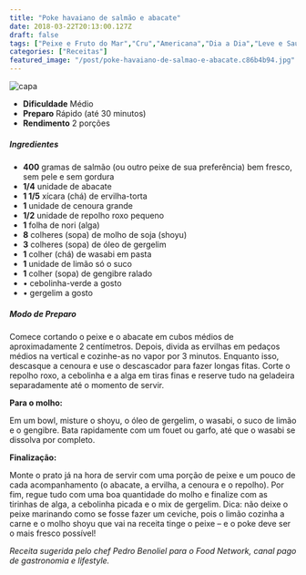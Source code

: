 ```yaml
---
title: "Poke havaiano de salmão e abacate"
date: 2018-03-22T20:13:00.127Z
draft: false
tags: ["Peixe e Fruto do Mar","Cru","Americana","Dia a Dia","Leve e Saudável","Peixes","Receitas","Receitas simples e fáceis"]
categories: ["Receitas"]
featured_image: "/post/poke-havaiano-de-salmao-e-abacate.c86b4b94.jpg"
---
```


![capa](/post/poke-havaiano-de-salmao-e-abacate.c86b4b94.jpg)

*   **Dificuldade** Médio
*   **Preparo** Rápido (até 30 minutos)
*   **Rendimento** 2 porções

##### Ingredientes

*   **400** gramas de salmão (ou outro peixe de sua preferência) bem fresco, sem pele e sem gordura
*   **1/4** unidade de abacate
*   **1 1/5** xícara (chá) de ervilha-torta
*   **1** unidade de cenoura grande
*   **1/2** unidade de repolho roxo pequeno
*   **1** folha de nori (alga)
*   **8** colheres (sopa) de molho de soja (shoyu)
*   **3** colheres (sopa) de óleo de gergelim
*   **1** colher (chá) de wasabi em pasta
*   **1** unidade de limão só o suco
*   **1** colher (sopa) de gengibre ralado
*   • cebolinha-verde a gosto
*   • gergelim a gosto

##### Modo de Preparo

Comece cortando o peixe e o abacate em cubos médios de aproximadamente 2 centímetros. Depois, divida as ervilhas em pedaços médios na vertical e cozinhe-as no vapor por 3 minutos. Enquanto isso, descasque a cenoura e use o descascador para fazer longas fitas. Corte o repolho roxo, a cebolinha e a alga em tiras finas e reserve tudo na geladeira separadamente até o momento de servir.

**Para o molho:**

Em um bowl, misture o shoyu, o óleo de gergelim, o wasabi, o suco de limão e o gengibre. Bata rapidamente com um fouet ou garfo, até que o wasabi se dissolva por completo.

**Finalização:**

Monte o prato já na hora de servir com uma porção de peixe e um pouco de cada acompanhamento (o abacate, a ervilha, a cenoura e o repolho). Por fim, regue tudo com uma boa quantidade do molho e finalize com as tirinhas de alga, a cebolinha picada e o mix de gergelim. Dica: não deixe o peixe marinando como se fosse fazer um ceviche, pois o limão cozinha a carne e o molho shoyu que vai na receita tinge o peixe – e o poke deve ser o mais fresco possível!

_Receita sugerida pelo chef Pedro Benoliel para o Food Network, canal pago de gastronomia e lifestyle._
